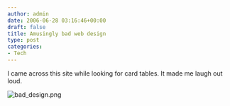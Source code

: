 ```yaml
---
author: admin
date: 2006-06-28 03:16:46+00:00
draft: false
title: Amusingly bad web design
type: post
categories:
- Tech
---
```


I came across this site while looking for card tables. It made me laugh out loud.


![bad_design.png](/img/bad_design.png)

